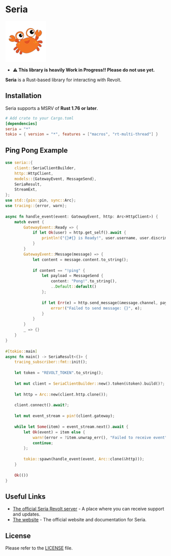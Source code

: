 # Seria

![seria logo](logo.png)

- **⚠️ This library is heavily Work in Progress!! Please do not use yet.**

**Seria** is a Rust-based library for interacting with Revolt.

## Installation

Seria supports a MSRV of **Rust 1.76 or later**.

```toml
# Add crate to your Cargo.toml
[dependencies]
seria = "*"
tokio = { version = "*", features = ["macros", "rt-multi-thread"] }
```

## Ping Pong Example

```rs
use seria::{
    client::SeriaClientBuilder,
    http::HttpClient,
    models::{GatewayEvent, MessageSend},
    SeriaResult,
    StreamExt,
};
use std::{pin::pin, sync::Arc};
use tracing::{error, warn};

async fn handle_event(event: GatewayEvent, http: Arc<HttpClient>) {
    match event {
        GatewayEvent::Ready => {
            if let Ok(user) = http.get_self().await {
                println!("{}#{} is Ready!", user.username, user.discriminator);
            }
        }
        GatewayEvent::Message(message) => {
            let content = message.content.to_string();

            if content == "!ping" {
                let payload = MessageSend {
                    content: "Pong!".to_string(),
                    ..Default::default()
                };

                if let Err(e) = http.send_message(&message.channel, payload).await {
                    error!("Failed to send message: {}", e);
                }
            }
        }
        _ => {}
    }
}

#[tokio::main]
async fn main() -> SeriaResult<()> {
    tracing_subscriber::fmt::init();

    let token = "REVOLT_TOKEN".to_string();

    let mut client = SeriaClientBuilder::new().token(&token).build()?;

    let http = Arc::new(client.http.clone());

    client.connect().await?;

    let mut event_stream = pin!(client.gateway);

    while let Some(item) = event_stream.next().await {
        let Ok(event) = item else {
            warn!(error = ?item.unwrap_err(), "Failed to receive event");
            continue;
        };

        tokio::spawn(handle_event(event, Arc::clone(&http)));
    }

    Ok(())
}
```

## Useful Links

- [The official Seria Revolt server](https://rvlt.gg/g65YG8CA) - A place where you can receive support and updates.
- [The website](https://seria.2rkf.me) - The official website and documentation for Seria.

## License

Please refer to the [LICENSE](https://github.com/reinacchi/seria/blob/master/LICENSE) file.
